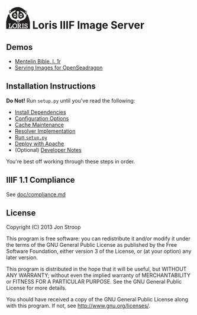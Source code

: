 ![loris icon](www/icons/loris-icon-name.png?raw=true) Loris IIIF Image Server
=============================================================================

Demos
-----
 * [Mentelin Bible, l. 1r](http://libimages.princeton.edu/loris/pudl0001%2F5138415%2F00000011.jp2/full/full/0/native.jpg)
 * [Serving Images for OpenSeadragon](http://libimages.princeton.edu/osd-demo)

Installation Instructions
-------------------------
**Do Not!** Run `setup.py` until you've read the following:

 * [Install Dependencies](doc/dependencies.md)
 * [Configuration Options](doc/configuration.md)
 * [Cache Maintenance](doc/cache_maintenance.md)
 * [Resolver Implementation](doc/resolver.md)
 * [Run `setup.py`](doc/setup.md)
 * [Deploy with Apache](doc/apache.md)
 * (Optional) [Developer Notes](develop.md)

You're best off working through these steps in order.

IIIF 1.1 Compliance
-------------------
See [doc/compliance.md](doc/compliance.md)

License
-------
Copyright (C) 2013 Jon Stroop

This program is free software: you can redistribute it and/or modify it 
under the terms of the GNU General Public License as published by the Free 
Software Foundation, either version 3 of the License, or (at your option) 
any later version.

This program is distributed in the hope that it will be useful, but WITHOUT 
ANY WARRANTY; without even the implied warranty of MERCHANTABILITY or 
FITNESS FOR A PARTICULAR PURPOSE. See the GNU General Public License for 
more details.

You should have received a copy of the GNU General Public License along 
with this program. If not, see <http://www.gnu.org/licenses/>.
